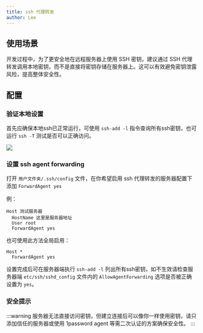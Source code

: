 ```yaml
---
title: ssh 代理转发
author: Lee
---
```


## 使用场景

开发过程中，为了更安全地在远程服务器上使用 SSH 密钥，建议通过 SSH 代理转发调用本地密钥，而不是直接将密钥存储在服务器上。这可以有效避免密钥泄露风险，提高整体安全性。

## 配置

### 验证本地设置

首先应确保本地ssh已正常运行，可使用 `ssh-add -l` 指令查询所有ssh密钥，也可运行 `ssh -T` 测试是否可以正确访问。

![](./pubilc/ssh-agent-1.png)

### 设置 ssh agent forwarding

打开 `用户文件夹/.ssh/config` 文件，在你希望启用 ssh 代理转发的服务器配置下添加 `ForwardAgent yes`

例：

```text{4}
Host 测试服务器
  HostName 这里是服务器地址
  User root
  ForwardAgent yes
```

也可使用此方法全局启用：

```text
Host *
  ForwardAgent yes
```

设置完成后可在服务器端执行 `ssh-add -l` 列出所有ssh密钥，如不生效请检查服务器端 `etc/ssh/sshd_config` 文件内的 `AllowAgentForwarding` 选项是否被正确设置为 `yes`。

### 安全提示

:::warning
服务器无法直接访问密钥，但建立连接后可以像你一样使用密钥，请只添加信任的服务器或使用 1password agent 等需二次认证的方案确保安全性。
:::
